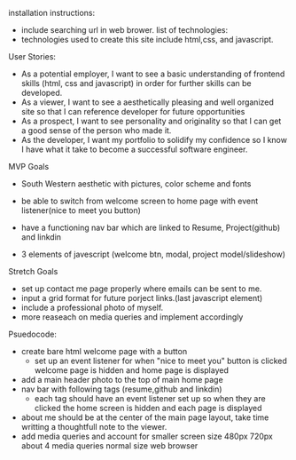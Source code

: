 installation instructions:
- include searching url in web brower.
list of technologies:
- technologies used to create this site include html,css, and javascript.


User Stories:
- As a potential employer, I want to see a basic understanding of frontend skills (html, css and javascript) in order for further skills can be developed.
- As a viewer, I want to see a aesthetically pleasing and well organized site so that I can reference developer for future opportunities
- As a prospect, I want to see personality and originality so that I can get a good sense of the person who made it.
- As the developer, I want my portfolio to solidify my confidence so I know I have what it take to become a successful software engineer.

MVP Goals
- South Western aesthetic with pictures, color scheme and fonts

- be able to switch from welcome screen to home page with event listener(nice to meet you button)
- have a functioning nav bar which are linked to Resume, Project(github) and linkdin
- 3 elements of javescript (welcome btn, modal, project model/slideshow)

Stretch Goals
- set up contact me page properly where emails can be sent to me.
- input a grid format for future porject links.(last javascript element)
- include a professional photo of myself.
- more reaseach on media queries and implement accordingly 




Psuedocode:
- create bare html welcome page with a button
    - set up an event listener for when "nice to meet you" button is clicked welcome page is hidden and home page is displayed 
- add a main header photo to the top of main home page 
- nav bar with following tags (resume,github and linkdin)
    - each tag should have an event listener set up so when they are clicked 
    the home screen is hidden and each page is displayed 
- about me should be at the center of the main page layout, take time writting a thoughtfull note to the viewer.
- add media queries and account for smaller screen size 480px 720px about 4 media queries normal size web browser 
